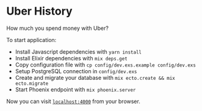 # Uber History

How much you spend money with Uber?

To start application:

  * Install Javascript dependencies with `yarn install`
  * Install Elixir dependencies with `mix deps.get`
  * Copy configuration file with `cp config/dev.exs.example config/dev.exs`
  * Setup PostgreSQL connection in `config/dev.exs`
  * Create and migrate your database with `mix ecto.create && mix ecto.migrate`
  * Start Phoenix endpoint with `mix phoenix.server`

Now you can visit [`localhost:4000`](http://localhost:4000) from your browser.

